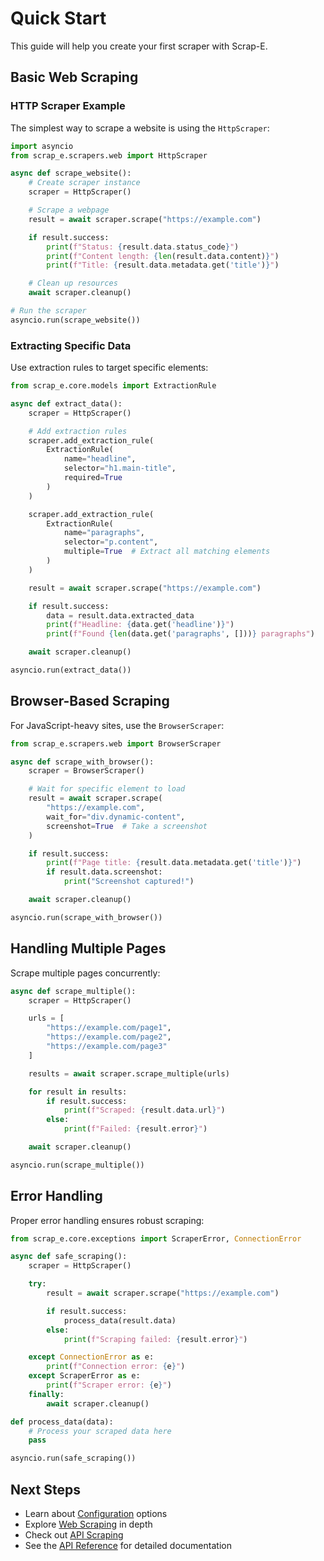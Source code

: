 # Quick Start

This guide will help you create your first scraper with Scrap-E.

## Basic Web Scraping

### HTTP Scraper Example

The simplest way to scrape a website is using the `HttpScraper`:

```python
import asyncio
from scrap_e.scrapers.web import HttpScraper

async def scrape_website():
    # Create scraper instance
    scraper = HttpScraper()

    # Scrape a webpage
    result = await scraper.scrape("https://example.com")

    if result.success:
        print(f"Status: {result.data.status_code}")
        print(f"Content length: {len(result.data.content)}")
        print(f"Title: {result.data.metadata.get('title')}")

    # Clean up resources
    await scraper.cleanup()

# Run the scraper
asyncio.run(scrape_website())
```

### Extracting Specific Data

Use extraction rules to target specific elements:

```python
from scrap_e.core.models import ExtractionRule

async def extract_data():
    scraper = HttpScraper()

    # Add extraction rules
    scraper.add_extraction_rule(
        ExtractionRule(
            name="headline",
            selector="h1.main-title",
            required=True
        )
    )

    scraper.add_extraction_rule(
        ExtractionRule(
            name="paragraphs",
            selector="p.content",
            multiple=True  # Extract all matching elements
        )
    )

    result = await scraper.scrape("https://example.com")

    if result.success:
        data = result.data.extracted_data
        print(f"Headline: {data.get('headline')}")
        print(f"Found {len(data.get('paragraphs', []))} paragraphs")

    await scraper.cleanup()

asyncio.run(extract_data())
```

## Browser-Based Scraping

For JavaScript-heavy sites, use the `BrowserScraper`:

```python
from scrap_e.scrapers.web import BrowserScraper

async def scrape_with_browser():
    scraper = BrowserScraper()

    # Wait for specific element to load
    result = await scraper.scrape(
        "https://example.com",
        wait_for="div.dynamic-content",
        screenshot=True  # Take a screenshot
    )

    if result.success:
        print(f"Page title: {result.data.metadata.get('title')}")
        if result.data.screenshot:
            print("Screenshot captured!")

    await scraper.cleanup()

asyncio.run(scrape_with_browser())
```

## Handling Multiple Pages

Scrape multiple pages concurrently:

```python
async def scrape_multiple():
    scraper = HttpScraper()

    urls = [
        "https://example.com/page1",
        "https://example.com/page2",
        "https://example.com/page3"
    ]

    results = await scraper.scrape_multiple(urls)

    for result in results:
        if result.success:
            print(f"Scraped: {result.data.url}")
        else:
            print(f"Failed: {result.error}")

    await scraper.cleanup()

asyncio.run(scrape_multiple())
```

## Error Handling

Proper error handling ensures robust scraping:

```python
from scrap_e.core.exceptions import ScraperError, ConnectionError

async def safe_scraping():
    scraper = HttpScraper()

    try:
        result = await scraper.scrape("https://example.com")

        if result.success:
            process_data(result.data)
        else:
            print(f"Scraping failed: {result.error}")

    except ConnectionError as e:
        print(f"Connection error: {e}")
    except ScraperError as e:
        print(f"Scraper error: {e}")
    finally:
        await scraper.cleanup()

def process_data(data):
    # Process your scraped data here
    pass

asyncio.run(safe_scraping())
```

## Next Steps

- Learn about [Configuration](configuration.md) options
- Explore [Web Scraping](../user-guide/web-scraping.md) in depth
- Check out [API Scraping](../user-guide/api-scraping.md)
- See the [API Reference](../api/core/base-scraper.md) for detailed documentation
